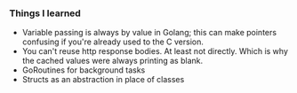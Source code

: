### Things I learned ###

* Variable passing is always by value in Golang; this can make pointers confusing if you're already used to the C version.
* You can't reuse http response bodies. At least not directly. Which is why the cached values were always printing as blank.
* GoRoutines for background tasks
* Structs as an abstraction in place of classes